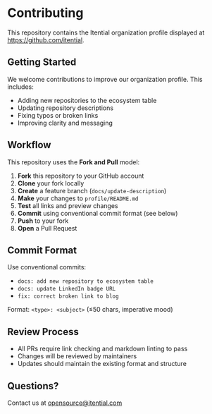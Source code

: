 # Contributing

This repository contains the Itential organization profile displayed at <https://github.com/itential>.

## Getting Started

We welcome contributions to improve our organization profile. This includes:

- Adding new repositories to the ecosystem table
- Updating repository descriptions
- Fixing typos or broken links
- Improving clarity and messaging

## Workflow

This repository uses the **Fork and Pull** model:

1. **Fork** this repository to your GitHub account
2. **Clone** your fork locally
3. **Create** a feature branch (`docs/update-description`)
4. **Make** your changes to `profile/README.md`
5. **Test** all links and preview changes
6. **Commit** using conventional commit format (see below)
7. **Push** to your fork
8. **Open** a Pull Request

## Commit Format

Use conventional commits:

- `docs: add new repository to ecosystem table`
- `docs: update LinkedIn badge URL`
- `fix: correct broken link to blog`

Format: `<type>: <subject>` (≤50 chars, imperative mood)

## Review Process

- All PRs require link checking and markdown linting to pass
- Changes will be reviewed by maintainers
- Updates should maintain the existing format and structure

## Questions?

Contact us at <opensource@itential.com>
